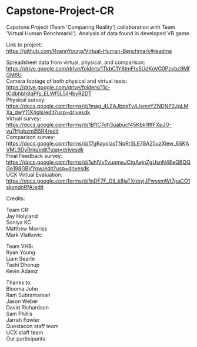 # Capstone-Project-CR
Capstone Project (Team 'Comparing Reality') collaboration with Team 'Virtual Human Benchmarkl'). Analysis of data found in developed VR game.   


Link to project:  
https://github.com/RyannYoung/Virtual-Human-Benchmark#readme



Spreadsheet data from virtual, physical, and comparison:  
https://drive.google.com/drive/folders/1TkbC1Y8tmFtv5UdKoVG0Pzvbz9MfGM6U  
Camera footage of both physical and virtual tests:  
https://drive.google.com/drive/folders/11c-tCdbhbh8qPfs_ELWf5L5iIHbyR2DT  
Physical survey:  
https://docs.google.com/forms/d/1mag_4LZAJbpeTv4JsmnYZNDNP2JgLMXa_dwY11X4gls/edit?usp=drivesdk  
Virtual survey:   
https://docs.google.com/forms/d/1BfIC7dh3uabucf45Kbk1ftfFXpJO-yu7Hjqbzmi55R4/edit  
Comparison survey:  
https://docs.google.com/forms/d/17gRayoIasTNqRrSLE78A25uzXlew_6SKAVML9DyRrig/edit?usp=drivesdk  
Final Feedback survey:  
https://docs.google.com/forms/d/1uhlVvTvupmeJCtgAajnZgUsnN4EeQBQQGe198GBVYow/edit?usp=drivesdk   
UCX Virtual Evaluation:  
https://docs.google.com/forms/d/1nDF7F_DIl_k8jaTXnbyjJPwvsmWt7paCO1skvndoRfA/edit  



Credits:

Team CR:  
Jay Holyland  
Soniya KC  
Matthew Morriss  
Mark Vlatkovic  


Team VHB:  
Ryan Young  
Liam Searle  
Tashi Dhenup  
Kevin Adamz
  
Thanks to:  
Blooma John  
Ram Subramanian  
Jason Weber  
David Richardson  
Sam Phillis  
Jarrah Fowler  
Questacon staff team  
UCX staff team  
Our participants  
  
